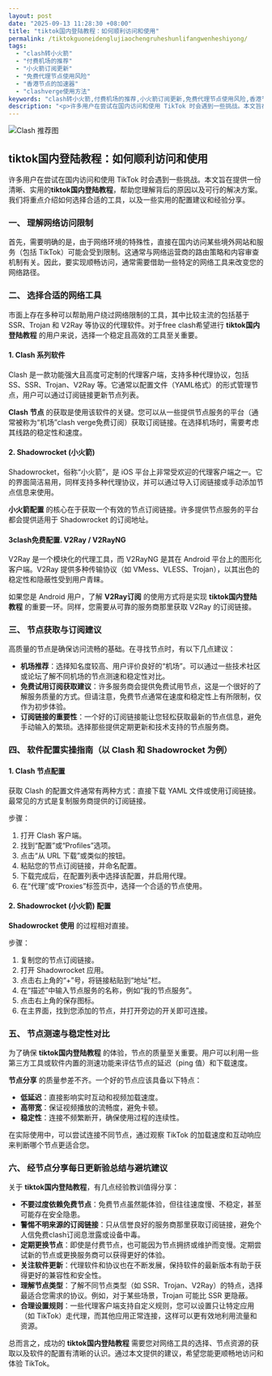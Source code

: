 ```yaml
---
layout: post
date: "2025-09-13 11:28:30 +08:00"
title: "tiktok国内登陆教程：如何顺利访问和使用"
permalink: /tiktokguoneidenglujiaochengruheshunlifangwenheshiyong/
tags:
  - "clash转小火箭"
  - "付费机场的推荐"
  - "小火箭订阅更新"
  - "免费代理节点使用风险"
  - "香港节点的加速器"
  - "clashverge使用方法"
keywords: "clash转小火箭,付费机场的推荐,小火箭订阅更新,免费代理节点使用风险,香港节点的加速器,clashverge使用方法"
description: "<p>许多用户在尝试在国内访问和使用 TikTok 时会遇到一些挑战。本文旨在提供一份清晰、实用的<strong>tiktok国内登陆教程</strong>，帮助您理解背后的原因以及可行的解决方案。我们将重点介绍如何选择合适的工具，以及一些实用的配置建议和经验分享。</p>"
---
```


![Clash 推荐图](https://clashjd.github.io/assets/img/机场订阅免费.png)

## tiktok国内登陆教程：如何顺利访问和使用

<p>许多用户在尝试在国内访问和使用 TikTok 时会遇到一些挑战。本文旨在提供一份清晰、实用的<strong>tiktok国内登陆教程</strong>，帮助您理解背后的原因以及可行的解决方案。我们将重点介绍如何选择合适的工具，以及一些实用的配置建议和经验分享。</p>
<h3>一、 理解网络访问限制</h3>
<p>首先，需要明确的是，由于网络环境的特殊性，直接在国内访问某些境外网站和服务（包括 TikTok）可能会受到限制。这通常与网络运营商的路由策略和内容审查机制有关。因此，要实现顺畅访问，通常需要借助一些特定的网络工具来改变您的网络路径。</p>
<h3>二、 选择合适的网络工具</h3>
<p>市面上存在多种可以帮助用户绕过网络限制的工具，其中比较主流的包括基于 SSR、Trojan 和 V2Ray 等协议的代理软件。对于free clash希望进行 <strong>tiktok国内登陆教程</strong> 的用户来说，选择一个稳定且高效的工具至关重要。</p>
<h4>1. Clash 系列软件</h4>
<p>Clash 是一款功能强大且高度可定制的代理客户端，支持多种代理协议，包括 SS、SSR、Trojan、V2Ray 等。它通常以配置文件（YAML格式）的形式管理节点，用户可以通过订阅链接更新节点列表。</p>
<p><strong>Clash 节点</strong> 的获取是使用该软件的关键。您可以从一些提供节点服务的平台（通常被称为“机场”clash verge免费订阅）获取订阅链接。在选择机场时，需要考虑其线路的稳定性和速度。</p>
<h4>2. Shadowrocket (小火箭)</h4>
<p>Shadowrocket，俗称“小火箭”，是 iOS 平台上非常受欢迎的代理客户端之一。它的界面简洁易用，同样支持多种代理协议，并可以通过导入订阅链接或手动添加节点信息来使用。</p>
<p><strong>小火箭配置</strong> 的核心在于获取一个有效的节点订阅链接。许多提供节点服务的平台都会提供适用于 Shadowrocket 的订阅地址。</p>
<h4>3clash免费配置. V2Ray / V2RayNG</h4>
<p>V2Ray 是一个模块化的代理工具，而 V2RayNG 是其在 Android 平台上的图形化客户端。V2Ray 提供多种传输协议（如 VMess、VLESS、Trojan），以其出色的稳定性和隐蔽性受到用户青睐。</p>
<p>如果您是 Android 用户，了解 <strong>V2Ray订阅</strong> 的使用方式将是实现 <strong>tiktok国内登陆教程</strong> 的重要一环。同样，您需要从可靠的服务商那里获取 V2Ray 的订阅链接。</p>
<h3>三、 节点获取与订阅建议</h3>
<p>高质量的节点是确保访问流畅的基础。在寻找节点时，有以下几点建议：</p>
<ul>
<li><strong>机场推荐</strong>：选择知名度较高、用户评价良好的“机场”。可以通过一些技术社区或论坛了解不同机场的节点测速和稳定性对比。</li>
<li><strong>免费试用订阅获取建议</strong>：许多服务商会提供免费试用节点，这是一个很好的了解服务质量的方式。但请注意，免费节点通常在速度和稳定性上有所限制，仅作为初步体验。</li>
<li><strong>订阅链接的重要性</strong>：一个好的订阅链接能让您轻松获取最新的节点信息，避免手动输入的繁琐。选择那些提供定期更新和技术支持的节点服务商。</li>
</ul>
<h3>四、 软件配置实操指南（以 Clash 和 Shadowrocket 为例）</h3>
<h4>1. Clash 节点配置</h4>
<p>获取 Clash 的配置文件通常有两种方式：直接下载 YAML 文件或使用订阅链接。最常见的方式是复制服务商提供的订阅链接。</p>
<p>步骤：</p>
<ol>
<li>打开 Clash 客户端。</li>
<li>找到“配置”或“Profiles”选项。</li>
<li>点击“从 URL 下载”或类似的按钮。</li>
<li>粘贴您的节点订阅链接，并命名配置。</li>
<li>下载完成后，在配置列表中选择该配置，并启用代理。</li>
<li>在“代理”或“Proxies”标签页中，选择一个合适的节点使用。</li>
</ol>
<h4>2. Shadowrocket (小火箭) 配置</h4>
<p><strong>Shadowrocket 使用</strong> 的过程相对直接。</p>
<p>步骤：</p>
<ol>
<li>复制您的节点订阅链接。</li>
<li>打开 Shadowrocket 应用。</li>
<li>点击右上角的“+”号，将链接粘贴到“地址”栏。</li>
<li>在“描述”中输入节点服务的名称，例如“我的节点服务”。</li>
<li>点击右上角的保存图标。</li>
<li>在主界面，找到您添加的节点，并打开旁边的开关即可连接。</li>
</ol>
<h3>五、 节点测速与稳定性对比</h3>
<p>为了确保 <strong>tiktok国内登陆教程</strong> 的体验，节点的质量至关重要。用户可以利用一些第三方工具或软件内置的测速功能来评估节点的延迟（ping 值）和下载速度。</p>
<p><strong>节点分享</strong> 的质量参差不齐。一个好的节点应该具备以下特点：</p>
<ul>
<li><strong>低延迟</strong>：直接影响实时互动和视频加载速度。</li>
<li><strong>高带宽</strong>：保证视频播放的流畅度，避免卡顿。</li>
<li><strong>稳定性</strong>：连接不频繁断开，确保使用过程的连续性。</li>
</ul>
<p>在实际使用中，可以尝试连接不同节点，通过观察 TikTok 的加载速度和互动响应来判断哪个节点更适合您。</p>
<h3>六、 经节点分享每日更新验总结与避坑建议</h3>
<p>关于 <strong>tiktok国内登陆教程</strong>，有几点经验教训值得分享：</p>
<ul>
<li><strong>不要过度依赖免费节点</strong>：免费节点虽然能体验，但往往速度慢、不稳定，甚至可能存在安全隐患。</li>
<li><strong>警惕不明来源的订阅链接</strong>：只从信誉良好的服务商那里获取订阅链接，避免个人信免费clash订阅息泄露或设备中毒。</li>
<li><strong>定期更换节点</strong>：即使是付费节点，也可能因为节点拥挤或维护而变慢。定期尝试新的节点或更换服务商可以获得更好的体验。</li>
<li><strong>关注软件更新</strong>：代理软件和协议也在不断发展，保持软件的最新版本有助于获得更好的兼容性和安全性。</li>
<li><strong>理解节点类型</strong>：了解不同节点类型（如 SSR、Trojan、V2Ray）的特点，选择最适合您需求的协议。例如，对于某些场景，Trojan 可能比 SSR 更隐蔽。</li>
<li><strong>合理设置规则</strong>：一些代理客户端支持自定义规则，您可以设置只让特定应用（如 TikTok）走代理，而其他应用正常连接，这样可以更有效地利用流量和资源。</li>
</ul>
<p>总而言之，成功的 <strong>tiktok国内登陆教程</strong> 需要您对网络工具的选择、节点资源的获取以及软件的配置有清晰的认识。通过本文提供的建议，希望您能更顺畅地访问和体验 TikTok。</p>
